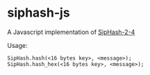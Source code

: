 siphash-js
==========

A Javascript implementation of
[SipHash-2-4](http://131002.net/siphash/siphash.pdf)

Usage:

    SipHash.hash(<16 bytes key>, <message>);
    SipHash.hash_hex(<16 bytes key>, <message>);
    
